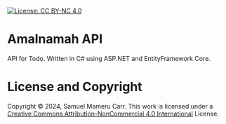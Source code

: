 [![License: CC BY-NC 4.0](https://img.shields.io/badge/License-CC_BY--NC_4.0-lightblue.svg)](https://creativecommons.org/licenses/by-nc/4.0/)
# Amalnamah API

API for Todo. Written in C# using ASP.NET and EntityFramework Core.

# License and Copyright
Copyright &copy; 2024, Samuel Mameru Carr.
This work is licensed under a [Creative Commons  Attribution-NonCommercial 4.0 International](https://creativecommons.org/licenses/by-nc/4.0/) License.